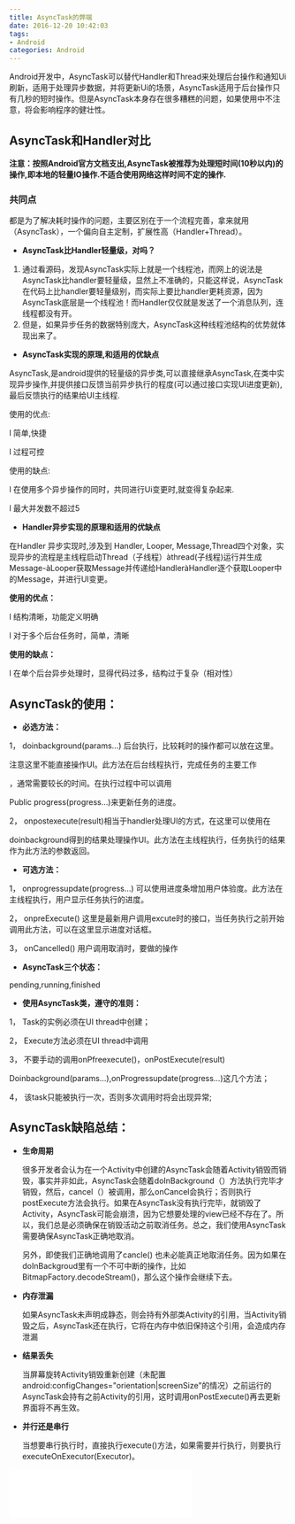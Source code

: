 ```yaml
---
title: AsyncTask的弊端
date: 2016-12-20 10:42:03
tags: 
- Android
categories: Android
---
```


Android开发中，AsyncTask可以替代Handler和Thread来处理后台操作和通知Ui刷新，适用于处理异步数据，并将更新Ui的场景，AsyncTask适用于后台操作只有几秒的短时操作。但是AsyncTask本身存在很多糟糕的问题，如果使用中不注意，将会影响程序的健壮性。

<!--more-->

## AsyncTask和Handler对比

**注意：按照Android官方文档支出,AsyncTask被推荐为处理短时间(10秒以内)的操作,即本地的轻量IO操作.不适合使用网络这样时间不定的操作.**

### 共同点

都是为了解决耗时操作的问题，主要区别在于一个流程完善，拿来就用（AsyncTask），一个偏向自主定制，扩展性高（Handler+Thread）。

- **AsyncTask比Handler轻量级，对吗？**

1. 通过看源码，发现AsyncTask实际上就是一个线程池，而网上的说法是AsyncTask比handler要轻量级，显然上不准确的，只能这样说，AsyncTask在代码上比handler要轻量级别，而实际上要比handler更耗资源，因为AsyncTask底层是一个线程池！而Handler仅仅就是发送了一个消息队列，连线程都没有开。
2. 但是，如果异步任务的数据特别庞大，AsyncTask这种线程池结构的优势就体现出来了。

- **AsyncTask实现的原理,和适用的优缺点**

AsyncTask,是android提供的轻量级的异步类,可以直接继承AsyncTask,在类中实现异步操作,并提供接口反馈当前异步执行的程度(可以通过接口实现UI进度更新),最后反馈执行的结果给UI主线程.

使用的优点:

l  简单,快捷

l  过程可控

使用的缺点:

l 在使用多个异步操作的同时，共同进行Ui变更时,就变得复杂起来.

l 最大并发数不超过5

-  **Handler异步实现的原理和适用的优缺点**

在Handler 异步实现时,涉及到 Handler, Looper, Message,Thread四个对象，实现异步的流程是主线程启动Thread（子线程）àthread(子线程)运行并生成Message-àLooper获取Message并传递给HandleràHandler逐个获取Looper中的Message，并进行UI变更。

**使用的优点：**

l  结构清晰，功能定义明确

l  对于多个后台任务时，简单，清晰

**使用的缺点：**

l  在单个后台异步处理时，显得代码过多，结构过于复杂（相对性）

## AsyncTask的使用：

- **必选方法：**

1，  doinbackground(params…) 后台执行，比较耗时的操作都可以放在这里。

注意这里不能直接操作UI。此方法在后台线程执行，完成任务的主要工作

，通常需要较长的时间。在执行过程中可以调用

Public progress(progress…)来更新任务的进度。

 

2，  onpostexecute(result)相当于handler处理UI的方式，在这里可以使用在

doinbackground得到的结果处理操作UI。此方法在主线程执行，任务执行的结果作为此方法的参数返回。

 

- **可选方法：**

1，  onprogressupdate(progress…) 可以使用进度条增加用户体验度。此方法在主线程执行，用户显示任务执行的进度。

2，  onpreExecute()  这里是最新用户调用excute时的接口，当任务执行之前开始调用此方法，可以在这里显示进度对话框。

3，  onCancelled()  用户调用取消时，要做的操作

- **AsyncTask三个状态：**

pending,running,finished

- **使用AsyncTask类，遵守的准则：**

1，  Task的实例必须在UI thread中创建；

2，  Execute方法必须在UI thread中调用

3，  不要手动的调用onPfreexecute()，onPostExecute(result)

Doinbackground(params…),onProgressupdate(progress…)这几个方法；

4，  该task只能被执行一次，否则多次调用时将会出现异常;

## AsyncTask缺陷总结：

- **生命周期**

  很多开发者会认为在一个Activity中创建的AsyncTask会随着Activity销毁而销毁，事实并非如此，AsyncTask会随着doInBackground（）方法执行完毕才销毁，然后，cancel（）被调用，那么onCancel会执行；否则执行postExecute方法会执行。如果在AsyncTask没有执行完毕，就销毁了Activity，AsyncTask可能会崩溃，因为它想要处理的view已经不存在了。所以，我们总是必须确保在销毁活动之前取消任务。总之，我们使用AsyncTask需要确保AsyncTask正确地取消。

  另外，即使我们正确地调用了cancle() 也未必能真正地取消任务。因为如果在doInBackgroud里有一个不可中断的操作，比如BitmapFactory.decodeStream()，那么这个操作会继续下去。

- **内存泄漏**

  如果AsyncTask未声明成静态，则会持有外部类Activity的引用，当Activity销毁之后，AsyncTask还在执行，它将在内存中依旧保持这个引用，会造成内存泄漏

- **结果丢失**

  当屏幕旋转Activity销毁重新创建（未配置android:configChanges="orientation|screenSize"的情况）之前运行的AsyncTask会持有之前Activity的引用，这时调用onPostExecute()再去更新界面将不再生效。

- **并行还是串行**

  当想要串行执行时，直接执行execute()方法，如果需要并行执行，则要执行executeOnExecutor(Executor)。

<iframe frameborder="no" border="0" marginwidth="0" marginheight="0" width=330 height=86 src="//music.163.com/outchain/player?type=2&id=29761059&auto=1&height=66"></iframe>
